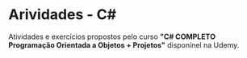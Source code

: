 # Arividades - C#

Atividades e exercícios propostos pelo curso **"C# COMPLETO Programação Orientada a Objetos + Projetos"** disponínel na Udemy.

